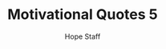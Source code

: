 ---
image: /assets/img/mq/mq_5_socrates.png
title: Motivational Quotes 5
categories:
  - Motivational Quotes
author: Hope Staff
notes: Motivational Quotes 5
embed: >-
  EMBED_GOES_HERE
transcript: >-
  SOME LINES OF TEXT START HERE
---